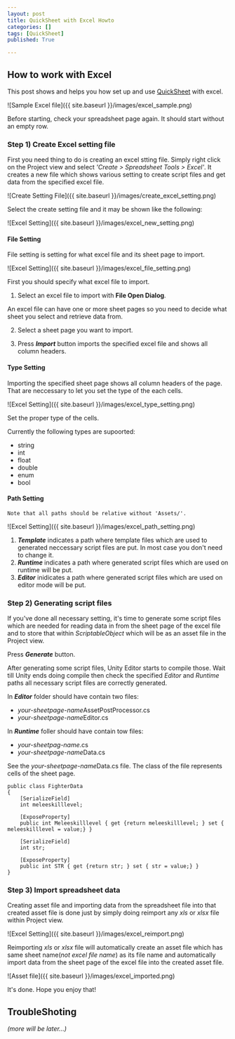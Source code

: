 ```yaml
---
layout: post
title: QuickSheet with Excel Howto
categories: []
tags: [QuickSheet]
published: True

---
```


## How to work with Excel

This post shows and helps you how set up and use [QuickSheet](https://github.com/kimsama/Unity-QuickSheet) with excel. 

![Sample Excel file]({{ site.baseurl }}/images/excel_sample.png)

Before starting, check your spreadsheet page again. It should start without an empty row.


### Step 1) Create Excel setting file

First you need thing to do is creating an excel stting file. Simply right click on the Project view and select *'Create > Spreadsheet Tools > Excel'*. It creates a new file which shows various setting to create script files and get data from the specified excel file.

![Create Setting File]({{ site.baseurl }}/images/create_excel_setting.png)

Select the create setting file and it may be shown like the following:

![Excel Setting]({{ site.baseurl }}/images/excel_new_setting.png)


#### File Setting

File setting is setting for what excel file and its sheet page to import.

![Excel Setting]({{ site.baseurl }}/images/excel_file_setting.png)

First you should specify what excel file to import.

1. Select an excel file to import with **File Open Dialog**.

An excel file can have one or more sheet pages so you need to decide what sheet you select and retrieve data from. 

2. Select a sheet page you want to import.

3. Press ***Import*** button imports the specified excel file and shows all column headers.

#### Type Setting

Importing the specified sheet page shows all column headers of the page. That are neccessary to let you set the type of the each cells.

![Excel Setting]({{ site.baseurl }}/images/excel_type_setting.png)

Set the proper type of the cells.

Currently the following types are supoorted:

- string
- int
- float
- double
- enum
- bool


#### Path Setting

`Note that all paths should be relative without 'Assets/'.`

![Excel Setting]({{ site.baseurl }}/images/excel_path_setting.png)

1. ***Template*** indicates a path where template files which are used to generated neccessary script files are put. In most case you don't need to change it.
2. ***Runtime*** indicates a path where generated script files which are used on runtime will be put.
3. ***Editor*** inidicates a path where generated script files which are used on editor mode will be put.

### Step 2) Generating script files

If you've done all necessary setting, it's time to generate some script files which are needed for reading data in from the sheet page of the excel file and to store that within *ScriptableObject* which will be as an asset file in the Project view.

Press ***Generate*** button.

After generating some script files, Unity Editor starts to compile those. Wait till Unity ends doing compile then check the specified *Editor* and *Runtime* paths all necessary script files are correctly generated. 

In ***Editor*** folder should have contain two files:

* *your-sheetpage-name*AssetPostProcessor.cs
* *your-sheetpage-name*Editor.cs

In ***Runtime*** foller should have contain tow files:
    
* *your-sheetpag-name*.cs
* *your-sheetpage-name*Data.cs

See the *your-sheetpage-name*Data.cs file. The class of the file represents cells of the sheet page.

```
public class FighterData
{
    [SerializeField]
    int meleeskilllevel;
    
    [ExposeProperty]
    public int Meleeskilllevel { get {return meleeskilllevel; } set { meleeskilllevel = value;} }
    
    [SerializeField]
    int str;
    
    [ExposeProperty]
    public int STR { get {return str; } set { str = value;} }
}
```

### Step 3) Import spreadsheet data

Creating asset file and importing data from the spreadsheet file into that created asset file is done just by simply doing reimport any *xls* or *xlsx* file within Project view.

![Excel Setting]({{ site.baseurl }}/images/excel_reimport.png)

Reimporting *xls* or *xlsx* file will automatically create an asset file which has same sheet name(*not excel file name*) as its file name and automatically import data from the sheet page of the excel file into the created asset file.

![Asset file]({{ site.baseurl }}/images/excel_imported.png)

It's done. Hope you enjoy that!

## TroubleShoting

*(more will be later...)*

